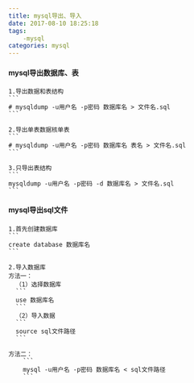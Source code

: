 ```yaml
---
title: mysql导出、导入
date: 2017-08-10 18:25:18
tags:
    -mysql
categories: mysql
---
```


#### mysql导出数据库、表
    1.导出数据和表结构
    ```
    # mysqldump -u用户名 -p密码 数据库名 > 文件名.sql
    ```

    2.导出单表数据核单表
    ```
    # mysqldump -u用户名 -p密码 数据库名 表名 > 文件名.sql
    ```

    3.只导出表结构
    ```
    mysqldump -u用户名 -p密码 -d 数据库名 > 文件名.sql
    ```

#### mysql导出sql文件
    1.首先创建数据库
    ```
    create database 数据库名
    ```

    2.导入数据库
    方法一：
      （1）选择数据库
      ```
      use 数据库名
      ```
      （2）导入数据
      ```
      source sql文件路径
      ```

    方法二：
        ```
        mysql -u用户名 -p密码 数据库名 < sql文件路径
        ```

